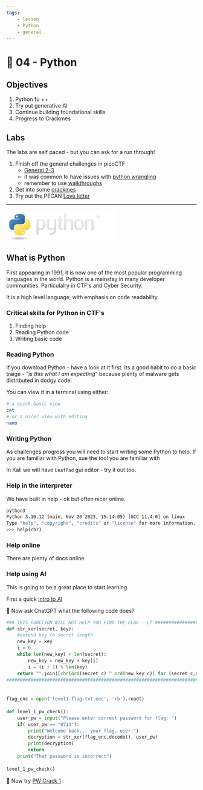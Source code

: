 ```yaml
---
tags:
    - lesson
    - Python
    - general
---
```

# 🐍 04 - Python

## Objectives 

1. Python fu ++
1. Try out generative AI
1. Continue building foundational skills
1. Progress to Crackmes

## Labs

The labs are self paced - but you can ask for a run through!

1. Finish off the general challenges in picoCTF
    * [General 2-3](../labs/pico_playlist_general_2.md)
    * it was common to have issues with [python wrangling](https://play.picoctf.org/playlists/14?m=100)
    * remember to use [walkthroughs](../labs/pico_playlist_general_2.md#python-wrangling)
1. Get into some [crackmes](../labs/pico_playlist_python.md)
1. Try out the PECAN [Love letter](https://pecanplus.ecusdf.org/?page=challenges&challenge=loveletter)

-----

![py-logo](../assets/img/python-logo.png)


## What is Python

First appearing in 1991, it is now one of the most popular programming languages in the world.  Python is a mainstay in many developer communities. Particulalry in CTF's and Cyber Security.

It is a high level language, with emphasis on code readability.

### Critical skills for Python in CTF's

1. Finding help
1. Reading Python code
1. Writing basic code

### Reading Python

If you download Python - have a look at it first. Its a good habit to do a basic traige - *"is this what I am expecting*" because plenty of malware gets distributed in dodgy code.

You can view it in a terminal using either:

```sh
# a quick basic view
cat
# or a nicer view with editing
nano 
```

### Writing Python

As challenges progress you will need to start writing some Python to help. If you are familiar with Python, sue the tool you are familiar with

In Kali we will have `LeafPad` gui editor - try it out too.

### Help in the interpreter

We have built in help - ok but often nicer online.

```sh
python3
Python 3.10.12 (main, Nov 20 2023, 15:14:05) [GCC 11.4.0] on linux
Type "help", "copyright", "credits" or "license" for more information.
>>> help(chr)
```

### Help online

There are plenty of docs online

### Help using AI

This is going to be a great place to start learning.

First a quick [intro to AI](./ai_coding.md)

🐧 Now ask ChatGPT what the following code does?

```py
### THIS FUNCTION WILL NOT HELP YOU FIND THE FLAG --LT ########################
def str_xor(secret, key):
    #extend key to secret length
    new_key = key
    i = 0
    while len(new_key) < len(secret):
        new_key = new_key + key[i]
        i = (i + 1) % len(key)        
    return "".join([chr(ord(secret_c) ^ ord(new_key_c)) for (secret_c,new_key_>
###############################################################################


flag_enc = open('level1.flag.txt.enc', 'rb').read()

def level_1_pw_check():
    user_pw = input("Please enter correct password for flag: ")
    if( user_pw == "8713"):
        print("Welcome back... your flag, user:")
        decryption = str_xor(flag_enc.decode(), user_pw)
        print(decryption)
        return
    print("That password is incorrect")

level_1_pw_check()
```

🐧 Now try [PW Crack 1](https://play.picoctf.org/practice?page=1&search=crack)

